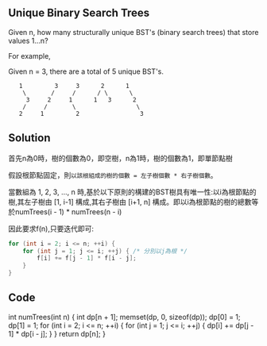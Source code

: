 ## Unique Binary Search Trees
Given n, how many structurally unique BST's (binary search trees) that store values 1...n?

For example,

Given n = 3, there are a total of 5 unique BST's.
```
   1         3     3      2      1
    \       /     /      / \      \
     3     2     1      1   3      2
    /     /       \                 \
   2     1         2                 3
```

## Solution

首先n為0時，樹的個數為0，即空樹，n為1時，樹的個數為1，即單節點樹

假設根節點固定，則`以該根組成的樹的個數 = 左子樹個數 * 右子樹個數`。

當數組為 1, 2, 3, ..., n 時,基於以下原則的構建的BST樹具有唯一性:以i為根節點的樹,其左子樹由 [1, i-1] 構成,其右子樹由 [i+1, n] 構成。即以i為根節點的樹的總數等於numTrees(i - 1) * numTrees(n - i)

因此要求f(n),只要迭代即可:

```c
for (int i = 2; i <= n; ++i) {
	for (int j = 1; j <= i; ++j) { /* 分別以j為根 */
		f[i] += f[j - 1] * f[i - j];
	}
}
```

## Code
int numTrees(int n)
{
	int dp[n + 1];
	memset(dp, 0, sizeof(dp));
	dp[0] = 1;
	dp[1] = 1;
	for (int i = 2; i <= n; ++i) {
		for (int j = 1; j <= i; ++j) {
			dp[i] += dp[j - 1] * dp[i - j];
		}
	}
	return dp[n];
}

